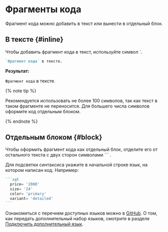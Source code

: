 # Фрагменты кода

Фрагмент кода можно добавить в текст или вынести в отдельный блок.

## В тексте {#inline}

Чтобы добавить  фрагмент кода в текст, используйте символ `.
```markdown
`Фрагмент кода` в тексте.
```

**Результат:**

`Фрагмент кода` в тексте.

{% note tip %}

Рекомендуется использовать не более 100 символов, так как текст в таком фрагменте не переносится. Для большего числа символов оформите код отдельным блоком.

{% endnote %}

## Отдельным блоком {#block}

Чтобы оформить фрагмент кода как отдельный блок, отделите его от остального текста с двух сторон символами ``` .
  
Для подсветки синтаксиса укажите в начальной строке язык, на котором написан код. Например: 

````markdown
```sql
  price= '2000'
  size= '24'  
  color= 'primary'
  variant= 'detailed' 
```
````
Ознакомиться с перечнем доступных языков можно в [GitHub](https://github.com/highlightjs/highlight.js/tree/master/src/languages). О том, как передать дополнительный набор языков, смотрите в разделе [Подключить дополнительный язык](../tools/transform/highlight.md#add).
